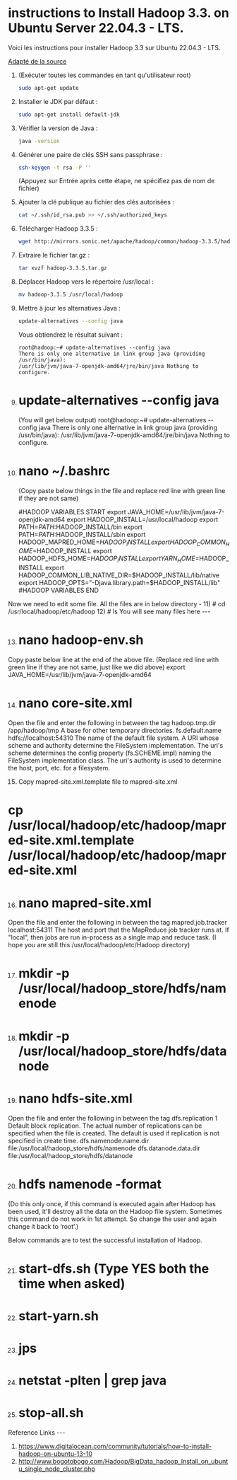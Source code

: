 # instructions to Install Hadoop 3.3. on Ubuntu Server 22.04.3 - LTS.
Voici les instructions pour installer Hadoop 3.3 sur Ubuntu 22.04.3 - LTS.

[Adapté de la source](https://gist.github.com/swanandM/2b31a9984cdb58af96ec417197350f32)

1. (Exécuter toutes les commandes en tant qu'utilisateur root)
   ```bash
   sudo apt-get update
   ```

2. Installer le JDK par défaut :
   ```bash
   sudo apt-get install default-jdk
   ```

3. Vérifier la version de Java :
   ```bash
   java -version
   ```

4. Générer une paire de clés SSH sans passphrase :
   ```bash
   ssh-keygen -t rsa -P ''
   ```
   (Appuyez sur Entrée après cette étape, ne spécifiez pas de nom de fichier)

5. Ajouter la clé publique au fichier des clés autorisées :
   ```bash
   cat ~/.ssh/id_rsa.pub >> ~/.ssh/authorized_keys
   ```

6. Télécharger Hadoop 3.3.5 :
   ```bash
   wget http://mirrors.sonic.net/apache/hadoop/common/hadoop-3.3.5/hadoop-3.3.5.tar.gz
   ```

7. Extraire le fichier tar.gz :
   ```bash
   tar xvzf hadoop-3.3.5.tar.gz
   ```

8. Déplacer Hadoop vers le répertoire /usr/local :
   ```bash
   mv hadoop-3.3.5 /usr/local/hadoop
   ```

9. Mettre à jour les alternatives Java :
   ```bash
   update-alternatives --config java
   ```
   
   Vous obtiendrez le résultat suivant :
   ```
   root@hadoop:~# update-alternatives --config java
   There is only one alternative in link group java (providing /usr/bin/java):
   /usr/lib/jvm/java-7-openjdk-amd64/jre/bin/java Nothing to configure.
   ```




9) # update-alternatives --config java
    (You will get below output)
    root@hadoop:~# update-alternatives --config java
    There is only one alternative in link group java (providing /usr/bin/java):
    /usr/lib/jvm/java-7-openjdk-amd64/jre/bin/java Nothing to configure.

10) # nano ~/.bashrc
    (Copy paste below things in the file and replace red line with green line if they are not same)

      #HADOOP VARIABLES START
      export JAVA_HOME=/usr/lib/jvm/java-7-openjdk-amd64
      export HADOOP_INSTALL=/usr/local/hadoop
      export PATH=$PATH:$HADOOP_INSTALL/bin
      export PATH=$PATH:$HADOOP_INSTALL/sbin
      export HADOOP_MAPRED_HOME=$HADOOP_INSTALL
      export HADOOP_COMMON_HOME=$HADOOP_INSTALL
      export HADOOP_HDFS_HOME=$HADOOP_INSTALL
      export YARN_HOME=$HADOOP_INSTALL
      export HADOOP_COMMON_LIB_NATIVE_DIR=$HADOOP_INSTALL/lib/native
      export HADOOP_OPTS="-Djava.library.path=$HADOOP_INSTALL/lib"
      #HADOOP VARIABLES END

Now we need to edit some file. All the files are in below directory -
11) # cd /usr/local/hadoop/etc/hadoop
12) # ls
You will see many files here ---

13) # nano hadoop-env.sh
Copy paste below line at the end of the above file. (Replace red line with green line if they are not same, just like we did above)
export JAVA_HOME=/usr/lib/jvm/java-7-openjdk-amd64

14) # nano core-site.xml
Open the file and enter the following in between the <configuration></configuration> tag
      <property>
      <name>hadoop.tmp.dir</name>
      <value>/app/hadoop/tmp</value>
      <description>A base for other temporary directories.</description>
      </property>
      <property>
      <name>fs.default.name</name>
      <value>hdfs://localhost:54310</value>
      <description>The name of the default file system. A URI whose
      scheme and authority determine the FileSystem implementation. The
      uri's scheme determines the config property (fs.SCHEME.impl) naming
      the FileSystem implementation class. The uri's authority is used to
      determine the host, port, etc. for a filesystem.</description>
      </property>

15) Copy mapred-site.xml.template file to mapred-site.xml
# cp /usr/local/hadoop/etc/hadoop/mapred-site.xml.template /usr/local/hadoop/etc/hadoop/mapred-site.xml

16) # nano mapred-site.xml
Open the file and enter the following in between the <configuration></configuration> tag
      <property>
      <name>mapred.job.tracker</name>
      <value>localhost:54311</value>
      <description>The host and port that the MapReduce job tracker runs
      at. If "local", then jobs are run in-process as a single map
      and reduce task.
      </description>
      </property>
(I hope you are still this /usr/local/hadoop/etc/Hadoop directory)

17) # mkdir -p /usr/local/hadoop_store/hdfs/namenode
18) # mkdir -p /usr/local/hadoop_store/hdfs/datanode

19) # nano hdfs-site.xml
Open the file and enter the following in between the <configuration></configuration> tag
      <property>
      <name>dfs.replication</name>
      <value>1</value>
      <description>Default block replication.
      The actual number of replications can be specified when the file is created.
      The default is used if replication is not specified in create time.
      </description>
      </property>
      <property>
      <name>dfs.namenode.name.dir</name>
      <value>file:/usr/local/hadoop_store/hdfs/namenode</value>
      </property>
      <property>
      <name>dfs.datanode.data.dir</name>
      <value>file:/usr/local/hadoop_store/hdfs/datanode</value>
      </property>

20) # hdfs namenode -format
(Do this only once, if this command is executed again after Hadoop has been used,
it'll destroy all the data on the Hadoop file system. Sometimes this command do not work in 1st attempt. 
So change the user and again change it back to ‘root’.)

Below commands are to test the successful installation of Hadoop.

21) # start-dfs.sh (Type YES both the time when asked)
22) # start-yarn.sh
23) # jps
24) # netstat -plten | grep java
25) # stop-all.sh

Reference Links ---
1) https://www.digitalocean.com/community/tutorials/how-to-install-hadoop-on-ubuntu-13-10
2) http://www.bogotobogo.com/Hadoop/BigData_hadoop_Install_on_ubuntu_single_node_cluster.php
